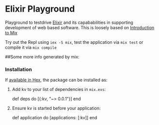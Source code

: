 # Elixir Playground
Playground to testdrive [Elixir](http://www.elixir-lang.org) and its capababilities in supporting development of web based software.
This is loosely based on [Introduction to Mix](http://elixir-lang.org/getting-started/mix-otp/introduction-to-mix.html)

Try out the Repl using `iex -S mix`, test the application via `mix test` or compile it via `mix compile`
  

##Some more info generated by mix:
### Installation

If [available in Hex](https://hex.pm/docs/publish), the package can be installed as:

  1. Add kv to your list of dependencies in `mix.exs`:

        def deps do
          [{:kv, "~> 0.0.1"}]
        end

  2. Ensure kv is started before your application:

        def application do
          [applications: [:kv]]
        end
